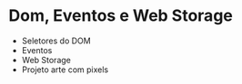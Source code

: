 # Dom, Eventos e Web Storage #

* Seletores do DOM
* Eventos
* Web Storage
* Projeto arte com pixels